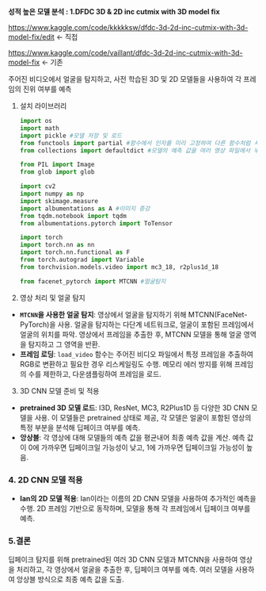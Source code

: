 **성적 높은 모델 분석 : 1.DFDC 3D & 2D inc cutmix with 3D model fix**

https://www.kaggle.com/code/kkkkksw/dfdc-3d-2d-inc-cutmix-with-3d-model-fix/edit ← 직접

https://www.kaggle.com/code/vaillant/dfdc-3d-2d-inc-cutmix-with-3d-model-fix ← 기존

 주어진 비디오에서 얼굴을 탐지하고, 사전 학습된 3D 및 2D 모델들을 사용하여 각 프레임의 진위 여부를 예측

1. 설치 라이브러리
    
    ```python
    import os
    import math
    import pickle #모델 저장 및 로드
    from functools import partial #함수에서 인자를 미리 고정하여 다른 함수처럼 사용
    from collections import defaultdict #모델의 예측 값을 여러 영상 파일에서 누적하고 저장
    
    from PIL import Image
    from glob import glob
    
    import cv2
    import numpy as np
    import skimage.measure
    import albumentations as A #이미지 증강
    from tqdm.notebook import tqdm 
    from albumentations.pytorch import ToTensor 
    
    import torch
    import torch.nn as nn
    import torch.nn.functional as F
    from torch.autograd import Variable
    from torchvision.models.video import mc3_18, r2plus1d_18
    
    from facenet_pytorch import MTCNN #얼굴탐지
    ```
    

2. 영상 처리 및 얼굴 탐지

- **`MTCNN`을 사용한 얼굴 탐지**: 영상에서 얼굴을 탐지하기 위해 MTCNN(FaceNet-PyTorch)을 사용. 얼굴을 탐지하는 다단계 네트워크로, 얼굴이 포함된 프레임에서 얼굴의 위치를 파악. 
영상에서 프레임을 추출한 후, MTCNN 모델을 통해 얼굴 영역을 탐지하고 그 영역을 반환.
- **프레임 로딩**: `load_video` 함수는 주어진 비디오 파일에서 특정 프레임을 추출하여 RGB로 변환하고 필요한 경우 리스케일링도 수행.
 메모리 에러 방지를 위해 프레임의 수를 제한하고, 다운샘플링하여 프레임을 로드.

3. 3D CNN 모델 준비 및 적용

- **pretrained 3D 모델 로드**: I3D, ResNet, MC3, R2Plus1D 등 다양한 3D CNN 모델을 사용. 
이 모델들은 pretrained 상태로 제공, 각 모델은 얼굴이 포함된 영상의 특정 부분을 분석해 딥페이크 여부를 예측.
- **앙상블**: 각 영상에 대해 모델들의 예측 값을 평균내어 최종 예측 값을 계산. 
예측 값이 0에 가까우면 딥페이크일 가능성이 낮고, 1에 가까우면 딥페이크일 가능성이 높음.

### 4. 2D CNN 모델 적용

- **Ian의 2D 모델 적용**: Ian이라는 이름의 2D CNN 모델을 사용하여 추가적인 예측을 수행. 
2D 프레임 기반으로 동작하며, 모델을 통해 각 프레임에서 딥페이크 여부를 예측.

### 5.결론

딥페이크 탐지를 위해 pretrained된 여러 3D CNN 모델과 MTCNN을 사용하여 영상을 처리하고, 각 영상에서 얼굴을 추출한 후, 딥페이크 여부를 예측. 여러 모델을 사용하여 앙상블 방식으로 최종 예측 값을 도출.
